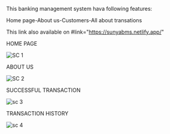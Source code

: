 This banking management system hava following features:

Home page-About us-Customers-All about transations

This link also available on #link="https://sunyabms.netlify.app/"

HOME PAGE

![SC 1](https://user-images.githubusercontent.com/118712976/206638903-fa33d51f-21cb-4dc8-9572-565dcd3d27a7.PNG)

ABOUT US

![SC 2](https://user-images.githubusercontent.com/118712976/206639017-d39b02aa-6b93-466b-aab3-08b81f40b5a6.PNG)

 SUCCESSFUL TRANSACTION
 
 ![sc 3](https://user-images.githubusercontent.com/118712976/206639268-27d55170-6fd2-4f39-a45b-aba41db3b054.PNG)

TRANSACTION HISTORY

![sc 4](https://user-images.githubusercontent.com/118712976/206639408-7908474a-1343-4ec2-a8b3-6fc4d33ad5a0.PNG)
